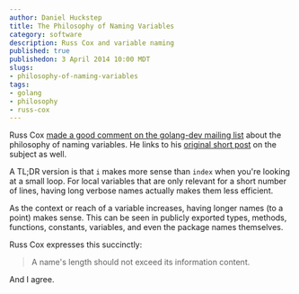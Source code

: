```yaml
---
author: Daniel Huckstep
title: The Philosophy of Naming Variables
category: software
description: Russ Cox and variable naming
published: true
publishedon: 3 April 2014 10:00 MDT
slugs:
- philosophy-of-naming-variables
tags:
- golang
- philosophy
- russ-cox
---
```

Russ Cox [made a good comment on the golang-dev mailing list](https://groups.google.com/d/msg/golang-dev/CGGiLKunggo/2z051XlQO1EJ) about the philosophy of naming variables. He links to his [original short post](http://research.swtch.com/names) on the subject as well.

A TL;DR version is that `i` makes more sense than `index` when you're looking at a small loop. For local variables that are only relevant for a short number of lines, having long verbose names actually makes them less efficient.

As the context or reach of a variable increases, having longer names (to a point) makes sense. This can be seen in publicly exported types, methods, functions, constants, variables, and even the package names themselves.

Russ Cox expresses this succinctly:

<blockquote>A name's length should not exceed its information content.</blockquote>

And I agree.
